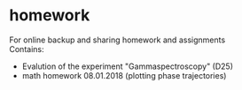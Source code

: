 # homework
For online backup and sharing homework and assignments  
Contains:  
 - Evalution of the experiment "Gammaspectroscopy" (D25)
 - math homework 08.01.2018 (plotting phase trajectories)

